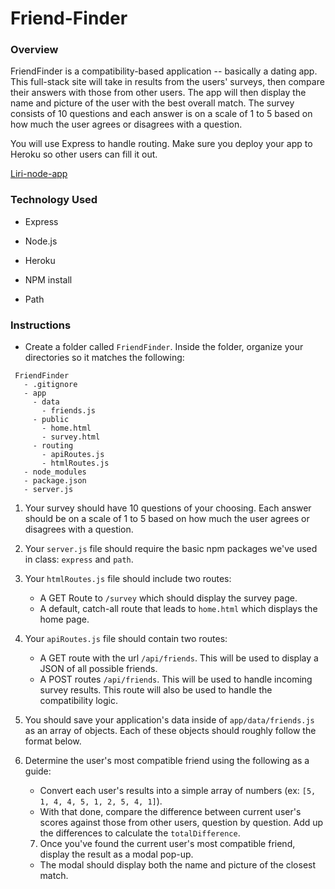 # Friend-Finder

### Overview
FriendFinder is a compatibility-based application -- basically a dating app. This full-stack site will take in results from the users' surveys, then compare their answers with those from other users. The app will then display the name and picture of the user with the best overall match. The survey consists of 10 questions and each answer is on a scale of 1 to 5 based on how much the user agrees or disagrees with a question.

You will use Express to handle routing. Make sure you deploy your app to Heroku so other users can fill it out.

<a href="https://youtu.be/7vCgmy8MAcw">Liri-node-app</a>


### Technology Used

* Express

* Node.js

* Heroku

* NPM install

* Path

### Instructions

* Create a folder called `FriendFinder`. Inside the folder, organize your directories so it matches the following:

 ```
  FriendFinder
    - .gitignore
    - app
      - data
        - friends.js
      - public
        - home.html
        - survey.html
      - routing
        - apiRoutes.js
        - htmlRoutes.js
    - node_modules
    - package.json
    - server.js
  ```
  
  1. Your survey should have 10 questions of your choosing. Each answer should be on a scale of 1 to 5 based on how much the user agrees or disagrees with a question.

2. Your `server.js` file should require the basic npm packages we've used in class: `express` and `path`.

3. Your `htmlRoutes.js` file should include two routes:

   * A GET Route to `/survey` which should display the survey page.
   * A default, catch-all route that leads to `home.html` which displays the home page.

4. Your `apiRoutes.js` file should contain two routes:

   * A GET route with the url `/api/friends`. This will be used to display a JSON of all possible friends.
   * A POST routes `/api/friends`. This will be used to handle incoming survey results. This route will also be used to handle the compatibility logic.

5. You should save your application's data inside of `app/data/friends.js` as an array of objects. Each of these objects should roughly follow the format below.

6. Determine the user's most compatible friend using the following as a guide:

   * Convert each user's results into a simple array of numbers (ex: `[5, 1, 4, 4, 5, 1, 2, 5, 4, 1]`).
   * With that done, compare the difference between current user's scores against those from other users, question by     question. Add up the differences to calculate the `totalDifference`.
   
   7. Once you've found the current user's most compatible friend, display the result as a modal pop-up.
   * The modal should display both the name and picture of the closest match.
   
